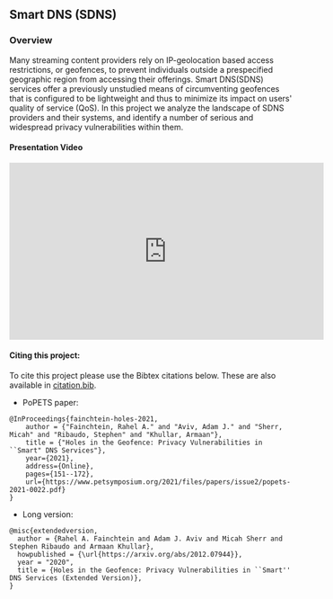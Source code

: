 ## Smart DNS (SDNS)


### Overview
Many streaming content providers rely on IP-geolocation based access restrictions, or geofences, to prevent individuals outside a prespecified geographic region from accessing their offerings. Smart DNS(SDNS) services offer a previously unstudied means of circumventing geofences that is configured to be lightweight and thus to minimize its impact on users' quality of service (QoS). 
In this project we analyze the landscape of SDNS providers and their systems, and identify a number of serious and widespread privacy vulnerabilities within them. 


#### Presentation Video
<iframe width="560" height="315" src="https://www.youtube.com/embed/Eq8lhlOcwi4" title="YouTube video player" frameborder="0" allow="accelerometer; autoplay; clipboard-write; encrypted-media; gyroscope; picture-in-picture" allowfullscreen></iframe>








#### Citing this project:
To cite this project please use the Bibtex citations below. These are also available in [citation.bib](https://github.com/smartdnsstudy/projectPage/blob/main/citation.bib).
- PoPETS paper:
```
@InProceedings{fainchtein-holes-2021,
	author = {"Fainchtein, Rahel A." and "Aviv, Adam J." and "Sherr, Micah" and "Ribaudo, Stephen" and "Khullar, Armaan"},
	title = {"Holes in the Geofence: Privacy Vulnerabilities in ``Smart" DNS Services"},
	year={2021},
	address={Online},
	pages={151--172},
	url={https://www.petsymposium.org/2021/files/papers/issue2/popets-2021-0022.pdf}
}
```
- Long version: 
```
@misc{extendedversion,
  author = {Rahel A. Fainchtein and Adam J. Aviv and Micah Sherr and Stephen Ribaudo and Armaan Khullar},
  howpublished = {\url{https://arxiv.org/abs/2012.07944}},
  year = "2020",
  title = {Holes in the Geofence: Privacy Vulnerabilities in ``Smart'' DNS Services (Extended Version)},
}
```
